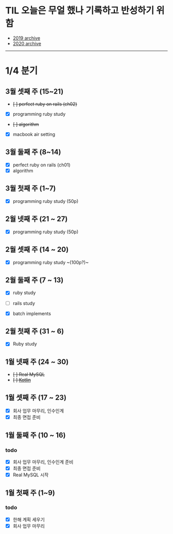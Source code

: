 # TIL 오늘은 무얼 했나 기록하고 반성하기 위함
- [2019 archive](https://github.com/nokchax/TIL/blob/master/archive/2019.md)
- [2020 archive](https://github.com/nokchax/TIL/blob/master/archive/2020.md)

---
# 1/4 분기
## 3월 셋째 주 (15~21)
- ~~[ ] perfect ruby on rails (ch02)~~
- [x] programming ruby study
- ~~[ ] algorithm~~
- [x] macbook air setting

## 3월 둘째 주 (8~14)
- [x] perfect ruby on rails (ch01)
- [x] algorithm

## 3월 첫째 주 (1~7)
- [x] programming ruby study (50p)


## 2월 넷째 주 (21 ~ 27)
- [x] programming ruby study (50p)

## 2월 셋째 주 (14 ~ 20)
- [x] programming ruby study ~(100p?)~

## 2월 둘째 주 (7 ~ 13)
- [x] ruby study
- [ ] rails study
- [x] batch implements


## 2월 첫째 주 (31 ~ 6)
- [x] Ruby study

## 1월 넷째 주 (24 ~ 30)
- ~~[ ] Real MySQL~~
- ~~[ ] [Kotlin](https://kotlinlang.org/docs/reference/basic-syntax.html)~~

## 1월 셋째 주 (17 ~ 23)
- [x] 회사 업무 마무리, 인수인계
- [x] 최종 면접 준비

## 1월 둘째 주 (10 ~ 16)
### todo
- [x] 회사 업무 마무리, 인수인계 준비
- [x] 최종 면접 준비
- [x] Real MySQL 시작

## 1월 첫째 주 (1~9)
### todo
- [x] 한해 계획 세우기
- [x] 회사 업무 마무리
